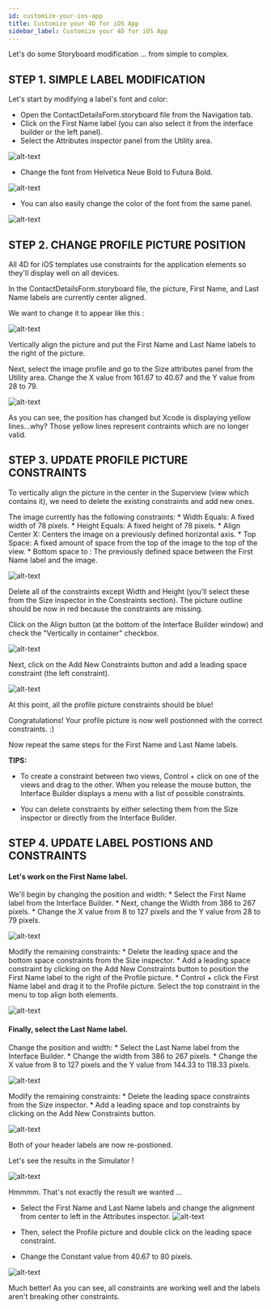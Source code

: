 ```yaml
---
id: customize-your-ios-app
title: Customize your 4D for iOS App
sidebar_label: Customize your 4D for iOS App
---
```

Let's do some Storyboard modification ... from simple to complex.

## STEP 1. SIMPLE LABEL MODIFICATION

Let's start by modifying a label's font and color:

* Open the ContactDetailsForm.storyboard file from the Navigation tab. 
* Click on the First Name label (you can also select it from the interface builder or the left panel).
* Select the Attributes inspector panel from the Utility area.

![alt-text](assets/customize-with-xcode/Attributes-inspector-Xcode-4D-for-iOS.png)

* Change the font from Helvetica Neue Bold to Futura Bold. 

![alt-text](assets/customize-with-xcode/Attributes-inspector-font-Xcode-4D-for-iOS.png)

* You can also easily change the color of the font from the same panel.

![alt-text](assets/customize-with-xcode/Attributes-inspector-color-Xcode-4D-for-iOS.png)

## STEP 2. CHANGE PROFILE PICTURE POSITION

All 4D for iOS templates use constraints for the application elements so they'll display well on all devices.

In the ContactDetailsForm.storyboard file, the picture, First Name, and Last Name labels are currently center aligned.

We want to change it to appear like this :

![alt-text](assets/customize-with-xcode/Simlator-Final-Xcode-4D-for-iOS.png)

Vertically align the picture and put the First Name and Last Name labels to the right of the picture.

Next, select the image profile and go to the Size attributes panel from the Utility area. Change the X value from 161.67 to 40.67 and the Y value from 28 to 79.

![alt-text](assets/customize-with-xcode/Profil-picture-position-Xcode-4D-for-iOS.png)

As you can see, the position has changed but Xcode is displaying yellow lines...why? Those yellow lines represent contraints which are no longer valid.

## STEP 3. UPDATE PROFILE PICTURE CONSTRAINTS

To vertically align the picture in the center in the Superview (view which contains it), we need to delete the existing constraints and add new ones.

The image currently has the following constraints: * Width Equals: A fixed width of 78 pixels. * Height Equals: A fixed height of 78 pixels. * Align Center X: Centers the image on a previously defined horizontal axis. * Top Space: A fixed amount of space from the top of the image to the top of the view. * Bottom space to <first name>: The previously defined space between the First Name label and the image.

![alt-text](assets/customize-with-xcode/Profil-picture-constraints-Xcode-4D-for-iOS.png)

Delete all of the constraints except Width and Height (you'll select these from the Size inspector in the Constraints section). The picture outline should be now in red because the constraints are missing.

Click on the Align button (at the bottom of the Interface Builder window) and check the "Vertically in container" checkbox.

![alt-text](assets/customize-with-xcode/Profil-picture-Align-Xcode-4D-for-iOS.png)

Next, click on the Add New Constraints button and add a leading space constraint (the left constraint).

![alt-text](assets/customize-with-xcode/Profil-picture-new-constraints-4D-for-iOS.png)

At this point, all the profile picture constraints should be blue!

Congratulations! Your profile picture is now well postionned with the correct constraints. :)

Now repeat the same steps for the First Name and Last Name labels.

<div class = "tips">
<b>TIPS:</b>

* To create a constraint between two views, Control + click on one of the views and drag to the other. When you release the mouse button, the Interface Builder displays a menu with a list of possible constraints.

* You can delete constraints by either selecting them from the Size inspector or  directly from the Interface Builder.
</div>

## STEP 4. UPDATE LABEL POSTIONS AND CONSTRAINTS

#### Let's work on the First Name label.

We'll begin by changing the position and width: * Select the First Name label from the Interface Builder. * Next, change the Width from 386 to 267 pixels. * Change the X value from 8 to 127 pixels and the Y value from 28 to 79 pixels.

![alt-text](assets/customize-with-xcode/First-Name-Label-position-Xcode-4D-for-iOS.png)

Modify the remaining constraints: * Delete the leading space and the bottom space constraints from the Size inspector. * Add a leading space constraint by clicking on the Add New Constraints button to position the First Name label to the right of the Profile picture. * Control + click the First Name label and drag it to the Profile picture. Select the top constraint in the menu to top align both elements.

![alt-text](assets/customize-with-xcode/First-Name-Label-top-constraint-Xcode-4D-for-iOS.png)

#### Finally, select the Last Name label.

Change the position and width: * Select the Last Name label from the Interface Builder. * Change the width from 386 to 267 pixels. * Change the X value from 8 to 127 pixels and the Y value from 144.33 to 118.33 pixels.

![alt-text](assets/customize-with-xcode/Last-Name-Label-position-Xcode-4D-for-iOS.png)

Modify the remaining constraints: * Delete the leading space constraints from the Size inspector. * Add a leading space and top constraints by clicking on the Add New Constraints button.

![alt-text](assets/customize-with-xcode/Last-Name-Label-constraint-Xcode-4D-for-iOS.png)

Both of your header labels are now re-postioned.

Let's see the results in the Simulator !

![alt-text](assets/customize-with-xcode/Simulator-Xcode-4D-for-iOS.png)

Hmmmm. That's not exactly the result we wanted ...

* Select the First Name and Last Name labels and change the alignment from center to left in the Attributes inspector. ![alt-text](assets/customize-with-xcode/Labels-Alignment-Xcode-4D-for-iOS.png)

* Then, select the Profile picture and double click on the leading space constraint.

* Change the Constant value from 40.67 to 80 pixels.

![alt-text](assets/customize-with-xcode/Constraints-adjustments-Xcode-4D-for-iOS.png)

Much better! As you can see, all constraints are working well and the labels aren't breaking other constraints.